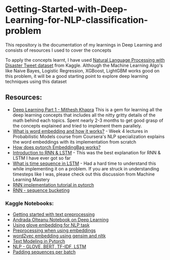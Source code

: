 # Getting-Started-with-Deep-Learning-for-NLP-classification-problem
This repository is the documentation of my learnings in Deep Learning and consists of resources I used to cover the concepts 

To apply the concepts learnt, I have used [Natural Language Processing with Disaster Tweet dataset](https://www.kaggle.com/c/nlp-getting-started) from Kaggle. Although the Machine Learning Algo's like Naive Bayes, Logistic Regression, XGBoost, LightGBM works good on this problem, it will be a good starting point to explore deep learning techniques using this dataset 

## Resources:

* [Deep Learning Part 1 - Mithesh Khapra](https://onlinecourses.nptel.ac.in/noc19_cs85/preview) 
   This is a gem for learning all the deep learning concepts that includes all the nitty gritty details of the math behind each topics. Spent nearly 2-3 months to get   good grasp of the concepts explained and tried to implement them parallely. 
* [What is word embedding and how it works?](https://www.coursera.org/learn/probabilistic-models-in-nlp?specialization=natural-language-processing) - Week 4 lectures in Probabilistic Models course from Coursera's NLP specialization explains the word embeddings with its implementation from scratch
* [How does pytorch EmbeddingBag works?](https://jamesmccaffrey.wordpress.com/2021/04/14/explaining-the-pytorch-embeddingbag-layer/)
* [Introduction to RNN & LSTM](https://nptel.ac.in/courses/106106198) - This was the best explanation for RNN & LSTM I have ever got so far 
* [What is time sequence in LSTM](https://machinelearningmastery.com/faq/single-faq/what-is-the-difference-between-samples-timesteps-and-features-for-lstm-input/) - Had a hard time to understand this while implementing it on a problem. If you are struck in understanding timesteps like I was, please check out this discussion from Machine Learning Mastery 
* [RNN implementation tutorial in pytorch](https://www.cs.toronto.edu/~lczhang/360/lec/w06/rnn.html)
* [RNN - sequence bucketing](https://www.kaggle.com/code/bminixhofer/speed-up-your-rnn-with-sequence-bucketing/notebook)

### Kaggle Notebooks:

* [Getting started with text preprocessing](https://www.kaggle.com/code/sudalairajkumar/getting-started-with-text-preprocessing/notebook)
* [Andrada Olteanu Notebook on Deep Learning](https://www.kaggle.com/code/andradaolteanu/how-i-taught-myself-deep-learning-vanilla-nns)
* [Using glove embedding for NLP task](https://www.kaggle.com/code/madz2000/nlp-using-glove-embeddings-99-87-accuracy/notebook)
* [Preprocessing when using embeddings](https://www.kaggle.com/code/christofhenkel/how-to-preprocessing-when-using-embeddings/notebook)
* [word2vec embedding using gensim and nltk](https://www.kaggle.com/code/alvations/word2vec-embedding-using-gensim-and-nltk/notebook)
* [Text Modeling in Pytorch](https://www.kaggle.com/code/artgor/text-modelling-in-pytorch/notebook)
* [NLP - GLOVE, BERT, TF-IDF, LSTM](https://www.kaggle.com/code/andreshg/nlp-glove-bert-tf-idf-lstm-explained/notebook)
* [Padding sequences per batch](https://www.kaggle.com/code/kunwar31/pytorch-pad-sequences-per-batch/notebook)

